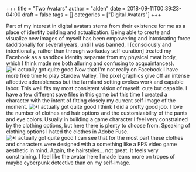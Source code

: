 +++
title = "Two Avatars"
author = "alden"
date = 2018-09-11T00:39:23-04:00
draft = false
tags = []
categories = ["Digital Avatars"]
+++

Part of my interest in digital avatars stems from their existence for me as a place of identity building and actualization. Being able to create and visualize new images of myself has been empowering and intoxicating force (additionally for several years, until I was banned, I [consciously and intentionally, rather than through workaday self-curation] treated my Facebook as a sandbox identity separate from my physical meat body, which I think made me both alluring and confusing to acquaintances).
![*I actually got quite good](/images/Stardew1.gif)
Now that I'm not really on Facebook I have more free time to play Stardew Valley. The pixel graphics give off an intense affective adorableness but the farmland setting evokes work and capable labor. This well fits my most consistent vision of myself: cute but capable.
I have a few different save files in this game but this time I created a character with the intent of fitting closely my current self-image of the moment.
![*I actually got quite good](/images/Stardew2.gif)
I think I did a pretty good job. I love the number of clothes and hair options and the customizability of the pants and eye colors. Usually in building a game character I feel very constrained by the clothing options, but here there is plenty to choose from.
Speaking of clothing options I hated the clothes in Adobe Fuse.
![*I actually got quite good](/images/FuseMe.png)
I can see that for the most part these clothes and characters were designed with a something like a FPS video game aesthetic in mind. Again, the hairstyles... not great. It feels very constraining. I feel like the avatar here I made leans more on tropes of maybe cyberpunk detective than on my self-image.
